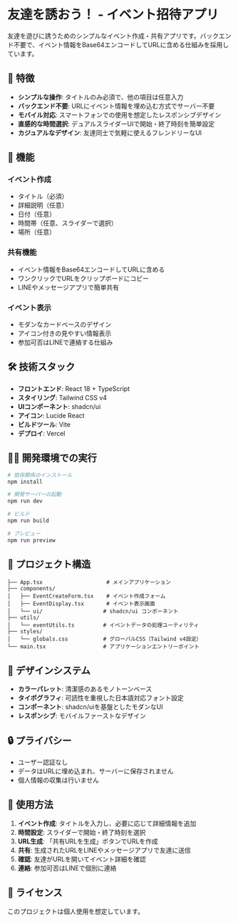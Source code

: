 # 友達を誘おう！ - イベント招待アプリ

友達を遊びに誘うためのシンプルなイベント作成・共有アプリです。バックエンド不要で、イベント情報をBase64エンコードしてURLに含める仕組みを採用しています。

## 🎯 特徴

- **シンプルな操作**: タイトルのみ必須で、他の項目は任意入力
- **バックエンド不要**: URLにイベント情報を埋め込む方式でサーバー不要
- **モバイル対応**: スマートフォンでの使用を想定したレスポンシブデザイン
- **直感的な時間選択**: デュアルスライダーUIで開始・終了時刻を簡単設定
- **カジュアルなデザイン**: 友達同士で気軽に使えるフレンドリーなUI

## 🚀 機能

### イベント作成
- タイトル（必須）
- 詳細説明（任意）
- 日付（任意）
- 時間帯（任意、スライダーで選択）
- 場所（任意）

### 共有機能
- イベント情報をBase64エンコードしてURLに含める
- ワンクリックでURLをクリップボードにコピー
- LINEやメッセージアプリで簡単共有

### イベント表示
- モダンなカードベースのデザイン
- アイコン付きの見やすい情報表示
- 参加可否はLINEで連絡する仕組み

## 🛠️ 技術スタック

- **フロントエンド**: React 18 + TypeScript
- **スタイリング**: Tailwind CSS v4
- **UIコンポーネント**: shadcn/ui
- **アイコン**: Lucide React
- **ビルドツール**: Vite
- **デプロイ**: Vercel

## 🏃‍♂️ 開発環境での実行

```bash
# 依存関係のインストール
npm install

# 開発サーバーの起動
npm run dev

# ビルド
npm run build

# プレビュー
npm run preview
```

## 📁 プロジェクト構造

```
├── App.tsx                    # メインアプリケーション
├── components/
│   ├── EventCreateForm.tsx    # イベント作成フォーム
│   ├── EventDisplay.tsx       # イベント表示画面
│   └── ui/                   # shadcn/ui コンポーネント
├── utils/
│   └── eventUtils.ts         # イベントデータの処理ユーティリティ
├── styles/
│   └── globals.css           # グローバルCSS（Tailwind v4設定）
└── main.tsx                  # アプリケーションエントリーポイント
```

## 🎨 デザインシステム

- **カラーパレット**: 清潔感のあるモノトーンベース
- **タイポグラフィ**: 可読性を重視した日本語対応フォント設定
- **コンポーネント**: shadcn/uiを基盤としたモダンなUI
- **レスポンシブ**: モバイルファーストなデザイン

## 🔒 プライバシー

- ユーザー認証なし
- データはURLに埋め込まれ、サーバーに保存されません
- 個人情報の収集は行いません

## 📝 使用方法

1. **イベント作成**: タイトルを入力し、必要に応じて詳細情報を追加
2. **時間設定**: スライダーで開始・終了時刻を選択
3. **URL生成**: 「共有URLを生成」ボタンでURLを作成
4. **共有**: 生成されたURLをLINEやメッセージアプリで友達に送信
5. **確認**: 友達がURLを開いてイベント詳細を確認
6. **連絡**: 参加可否はLINEで個別に連絡

## 📄 ライセンス

このプロジェクトは個人使用を想定しています。